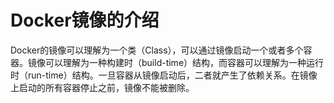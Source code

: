 # Docker镜像的介绍

Docker的镜像可以理解为一个类（Class），可以通过镜像启动一个或者多个容器。镜像可以理解为一种构建时（build-time）结构，而容器可以理解为一种运行时（run-time）结构。一旦容器从镜像启动后，二者就产生了依赖关系。在镜像上启动的所有容器停止之前，镜像不能被删除。
